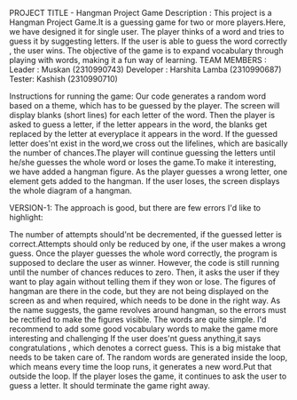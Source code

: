 PROJECT TITLE - Hangman Project Game Description : This project is a Hangman Project Game.It is a guessing game for two or more players.Here, we have designed it for single user. The player thinks of a word and tries to guess it by suggesting letters. If the user is able to guess the word correctly , the user wins. The objective of the game is to expand vocabulary through playing with words, making it a fun way of learning. TEAM MEMBERS : Leader : Muskan (2310990743) Developer : Harshita Lamba (2310990687) Tester: Kashish (2310990710)

Instructions for running the game: Our code generates a random word based on a theme, which has to be guessed by the player. The screen will display blanks (short lines) for each letter of the word. Then the player is asked to guess a letter, if the letter appears in the word, the blanks get replaced by the letter at everyplace it appears in the word. If the guessed letter does'nt exist in the word,we cross out the lifelines, which are basically the number of chances.The player will continue guessing the letters until he/she guesses the whole word or loses the game.To make it interesting, we have added a hangman figure. As the player guesses a wrong letter, one element gets added to the hangman. If the user loses, the screen displays the whole diagram of a hangman.

VERSION-1: The approach is good, but there are few errors I'd like to highlight:

The number of attempts should'nt be decremented, if the guessed letter is correct.Attempts should only be reduced by one, if the user makes a wrong guess.
Once the player guesses the whole word correctly, the program is supposed to declare the user as winner. However, the code is still running until the number of chances reduces to zero. Then, it asks the user if they want to play again without telling them if they won or lose.
The figures of hangman are there in the code, but they are not being displayed on the screen as and when required, which needs to be done in the right way. As the name suggests, the game revolves around hangman, so the errors must be rectified to make the figures visible.
The words are quite simple. I'd recommend to add some good vocabulary words to make the game more interesting and challenging
If the user does'nt guess anything,it says congratulations , which denotes a correct guess. This is a big mistake that needs to be taken care of.
The random words are generated inside the loop, which means every time the loop runs, it generates a new word.Put that outside the loop.
If the player loses the game, it continues to ask the user to guess a letter. It should terminate the game right away.

